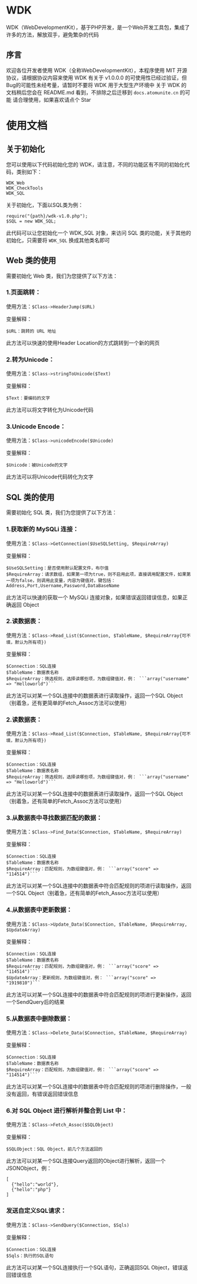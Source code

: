 # WDK
WDK（WebDevelopmentKit），基于PHP开发，是一个Web开发工具包，集成了许多的方法，解放双手，避免繁杂的代码
## 序言
欢迎各位开发者使用 WDK（全称WebDevelopmentKit），本程序使用 MIT 开源协议，请根据协议内容来使用 WDK
有关于 v1.0.0.0 的可使用性已经过验证，但Bug的可能性未经考量，请暂时不要将 WDK 用于大型生产环境中
关于 WDK 的文档稍后您会在 README.md 看到，不排除之后迁移到 ```docs.atomunite.cn``` 的可能
请合理使用，如果喜欢请点个 Star

# 使用文档
## 关于初始化
您可以使用以下代码初始化您的 WDK，请注意，不同的功能区有不同的初始化代码，类别如下：
```
WDK_Web
WDK_CheckTools
WDK_SQL
```
关于初始化，下面以SQL类为例：
```
require("{path}/wdk-v1.0.php");
$SQL = new WDK_SQL;
```
此代码可以让您初始化一个 WDK_SQL 对象，来访问 SQL 类的功能，关于其他的初始化，只需要将 ```WDK_SQL``` 换成其他类名即可

## Web 类的使用
需要初始化 Web 类，我们为您提供了以下方法：

### 1.页面跳转：
使用方法：```$Class->HeaderJump($URL)```

变量解释：
```
$URL：跳转的 URL 地址
```
此方法可以快速的使用Header Location的方式跳转到一个新的网页

### 2.转为Unicode：
使用方法：```$Class->stringToUnicode($Text)```

变量解释：
```
$Text：要编码的文字
```
此方法可以将文字转化为Unicode代码
### 3.Unicode Encode：
使用方法：```$Class->unicodeEncode($Unicode)```

变量解释：
```
$Unicode：被Unicode的文字
```
此方法可以将Unicode代码转化为文字
## SQL 类的使用
需要初始化 SQL 类，我们为您提供了以下方法：

### 1.获取新的 MySQLi 连接：
使用方法：```$Class->GetConnection($UseSQLSetting, $RequireArray)```

变量解释：
```
$UseSQLSetting：是否使用默认配置文件，布尔值
$RequireArray：请求数组，如果第一项为true，则不启用此项，直接调用配置文件，如果第一项为false，则调用此变量，内容为键值对，键包括：Address,Port,Username,Password,DataBaseName
```
此方法可以快速的获取一个 MySQLi 连接对象，如果错误返回错误信息，如果正确返回 Object

### 2.读数据表：
使用方法：```$Class->Read_List($Connection, $TableName, $RequireArray{可不填，默认为所有项})```

变量解释：
```
$Connection：SQL连接
$TableName：数据表名称
$RequireArray：筛选规则，选择读哪些项，为数组键值对，例： ```array("username" => "Helloworld")```
```
此方法可以对某一个SQL连接中的数据表进行读取操作，返回一个SQL Object（别着急，还有更简单的Fetch_Assoc方法可以使用）

### 2.读数据表：
使用方法：```$Class->Read_List($Connection, $TableName, $RequireArray{可不填，默认为所有项})```

变量解释：
```
$Connection：SQL连接
$TableName：数据表名称
$RequireArray：筛选规则，选择读哪些项，为数组键值对，例： ```array("username" => "Helloworld")```
```
此方法可以对某一个SQL连接中的数据表进行读取操作，返回一个SQL Object（别着急，还有简单的Fetch_Assoc方法可以使用）

### 3.从数据表中寻找数据匹配的数据：
使用方法：```$Class->Find_Data($Connection, $TableName, $RequireArray)```

变量解释：
```
$Connection：SQL连接
$TableName：数据表名称
$RequireArray：匹配规则，为数组键值对，例： ```array("score" => "114514")```
```
此方法可以对某一个SQL连接中的数据表中符合匹配规则的项进行读取操作，返回一个SQL Object（别着急，还有简单的Fetch_Assoc方法可以使用）

### 4.从数据表中更新数据：
使用方法：```$Class->Update_Data($Connection, $TableName, $RequireArray, $UpdateArray)```

变量解释：
```
$Connection：SQL连接
$TableName：数据表名称
$RequireArray：匹配规则，为数组键值对，例： ```array("score" => "114514")```
$UpdateArray：更新规则，为数组键值对，例： ```array("score" => "1919810")```
```
此方法可以对某一个SQL连接中的数据表中符合匹配规则的项进行更新操作，返回一个SendQuery后的结果

### 5.从数据表中删除数据：
使用方法：```$Class->Delete_Data($Connection, $TableName, $RequireArray)```

变量解释：
```
$Connection：SQL连接
$TableName：数据表名称
$RequireArray：匹配规则，为数组键值对，例： ```array("score" => "114514")```
```
此方法可以对某一个SQL连接中的数据表中符合匹配规则的项进行删除操作，一般没有返回，有错误返回错误信息

### 6.对 SQL Object 进行解析并整合到 List 中：
使用方法：```$Class->Fetch_Assoc($SQLObject)```

变量解释：
```
$SQLObject：SQL Object，前几个方法返回的
```
此方法可以对某一个SQL连接Query返回的Object进行解析，返回一个JSONObject，例：
```
[
  {"hello":"world"},
  {"hello":"php"}
]
```

### 发送自定义SQL请求：
使用方法：```$Class->SendQuery($Connection, $Sqls)```

变量解释：
```
$Connection：SQL连接
$Sqls：执行的SQL语句
```
此方法可以对某一个SQL连接执行一个SQL语句，正确返回SQL Object，错误返回错误信息
